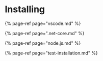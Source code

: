 # Installing



{% page-ref page="vscode.md" %}

{% page-ref page=".net-core.md" %}

{% page-ref page="node.js.md" %}

{% page-ref page="test-installation.md" %}

